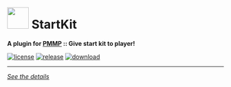 # <img src="https://rawgit.com/PresentKim/SVG-files/master/plugin-icons/startkit.svg" height="50" width="50"> StartKit  
__A plugin for [PMMP](https://pmmp.io) :: Give start kit to player!__  

[![license](https://img.shields.io/github/license/Blugin/StartKit-PMMP.svg?label=License)](./LICENSE)
[![release](https://img.shields.io/github/release/Blugin/StartKit-PMMP.svg?label=Release)](../../releases/latest)
[![download](https://img.shields.io/github/downloads/Blugin/StartKit-PMMP/total.svg?label=Download)](../../releases/latest)
  
*****
  
[*See the details*](../../wiki)  
